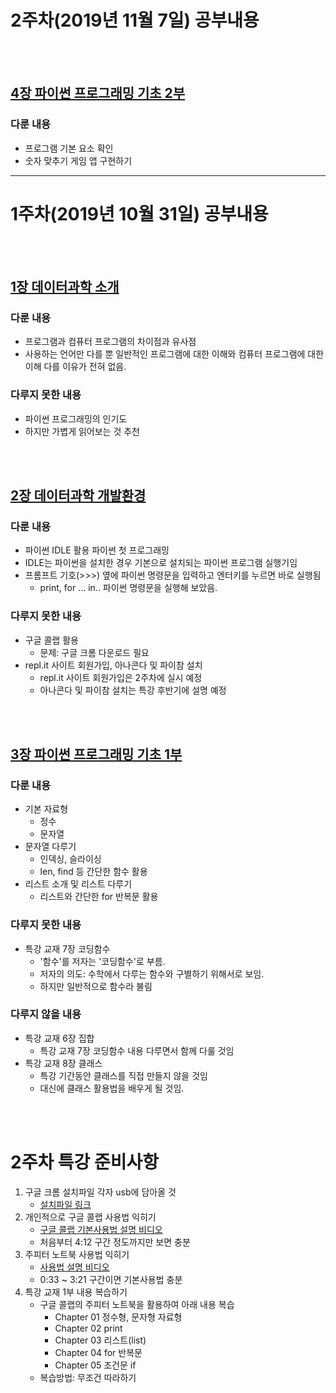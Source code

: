 # 2주차(2019년 11월 7일) 공부내용
<br>
<br>

## [4장 파이썬 프로그래밍 기초 2부](./notebooks/CodingMath03-Python_Programming_Basis02.html)

### 다룬 내용
* 프로그램 기본 요소 확인
* 숫자 맞추기 게임 앱 구현하기


---

# 1주차(2019년 10월 31일) 공부내용
<br>
<br>

## [1장 데이터과학 소개](./notebooks/CodingMath01-DataScience_Intro.html)

### 다룬 내용
* 프로그램과 컴퓨터 프로그램의 차이점과 유사점
* 사용하는 언어만 다를 뿐 일반적인 프로그램에 대한 이해와 컴퓨터 프로그램에 대한 이해 다를 이유가 전혀 없음.

### 다루지 못한 내용
* 파이썬 프로그래밍의 인기도
* 하지만 가볍게 읽어보는 것 추천
<br>
<br>

## [2장 데이터과학 개발환경](./notebooks/CodingMath02-IDE_Intro.html)

### 다룬 내용
* 파이썬 IDLE 활용 파이썬 첫 프로그래밍
* IDLE는 파이썬을 설치한 경우 기본으로 설치되는 파이썬 프로그램 실행기임
* 프롬프트 기호(>>>) 옆에 파이썬 명령문을 입력하고 엔터키를 누르면 바로 실행됨
  * print, for ... in.. 파이썬 명령문을 실행해 보았음.

### 다루지 못한 내용
* 구글 콜랩 활용
  * 문제: 구글 크롬 다운로드 필요
* repl.it 사이트 회원가입, 아나콘다 및 파이참 설치
  * repl.it 사이트 회원가입은 2주차에 실시 예정
  * 아나콘다 및 파이참 설치는 특강 후반기에 설명 예정
<br>
<br>

## [3장 파이썬 프로그래밍 기초 1부](./notebooks/CodingMath03-Python_Programming_Basis01.html)

### 다룬 내용
* 기본 자료형 
	* 정수
	* 문자열
* 문자열 다루기
	* 인덱싱, 슬라이싱
	* len, find 등 간단한 함수 활용
* 리스트 소개 및 리스트 다루기 
	* 리스트와 간단한 for 반복문 활용

### 다루지 못한 내용
* 특강 교재 7장 코딩함수 
	* '함수'를 저자는 '코딩함수'로 부름.
	* 저자의 의도: 수학에서 다루는 함수와 구별하기 위해서로 보임.
	* 하지만 일반적으로 함수라 불림

### 다루지 않을 내용
* 특강 교재 6장 집합
	* 특강 교재 7장 코딩함수 내용 다루면서 함께 다룰 것임
* 특강 교재 8장 클래스
	* 특강 기간동안 클래스를 직접 만들지 않을 것임
	* 대신에 클래스 활용법을 배우게 될 것임.
<br>
<br>

# 2주차 특강 준비사항

1. 구글 크롬 설치파일 각자 usb에 담아올 것
	* [설치파일 링크](https://www.google.com/intl/ko/chrome/?standalone=1) 
1. 개인적으로 구글 콜랩 사용법 익히기
	* [구글 콜랩 기본사용법 설명 비디오](https://www.youtube.com/watch?v=Fx-OtT7Hu0g)
	* 처음부터 4:12 구간 정도까지만 보면 충분
1. 주피터 노트북 사용법 익히기
	* [사용법 설명 비디오](https://www.youtube.com/watch?v=jmk-3G8FYII)
	* 0:33 ~ 3:21 구간이면 기본사용법 충분
1. 특강 교재 1부 내용 복습하기
	* 구글 콜랩의 주피터 노트북을 활용하여 아래 내용 복습
		* Chapter 01 정수형, 문자형 자료형
		* Chapter 02 print
		* Chapter 03 리스트(list)
		* Chapter 04 for 반복문
		* Chapter 05 조건문 if
	* 복습방법: 무조건 따라하기

